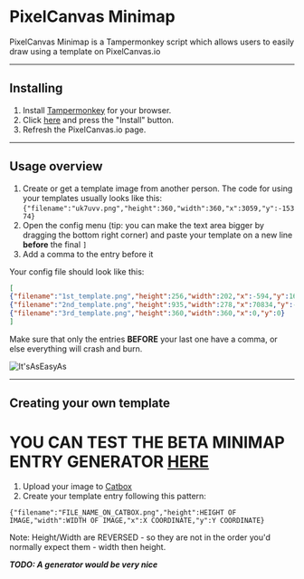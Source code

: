 # PixelCanvas Minimap
PixelCanvas Minimap is a Tampermonkey script which allows users to easily draw using a template on PixelCanvas.io

***
## Installing
1. Install [Tampermonkey](https://www.tampermonkey.net/) for your browser.
2. Click [here](https://github.com/kekw-420/pixelcanvas-minimap/raw/master/minimap.user.js) and press the "Install" button.
3. Refresh the PixelCanvas.io page.
***
## Usage overview
1. Create or get a template image from another person. The code for using your templates usually looks like this: `{"filename":"uk7uvv.png","height":360,"width":360,"x":3059,"y":-15374}`
2. Open the config menu (tip: you can make the text area bigger by dragging the bottom right corner) and paste your template on a new line **before** the final `]`
3. Add a comma to the entry before it

Your config file should look like this:

```json
[
{"filename":"1st_template.png","height":256,"width":202,"x":-594,"y":16854},
{"filename":"2nd_template.png","height":935,"width":278,"x":70834,"y":-63950},
{"filename":"3rd_template.png","height":360,"width":360,"x":0,"y":0}
]
```

Make sure that only the entries **BEFORE** your last one have a comma, or else everything will crash and burn.

![It'sAsEasyAs](https://user-images.githubusercontent.com/81622808/113070572-dfbdad00-9190-11eb-9bfd-1184c8eec62d.png)

***
##  Creating your own template
# YOU CAN TEST THE BETA MINIMAP ENTRY GENERATOR [HERE](https://kekw-420.github.io/)
1. Upload your image to [Catbox](https://catbox.moe/)
2. Create your template entry following this pattern: 

`{"filename":"FILE_NAME_ON_CATBOX.png","height":HEIGHT OF IMAGE,"width":WIDTH OF IMAGE,"x":X COORDINATE,"y":Y COORDINATE}`

Note: Height/Width are REVERSED - so they are not in the order you'd normally expect them - width then height.

***TODO: A generator would be very nice***
